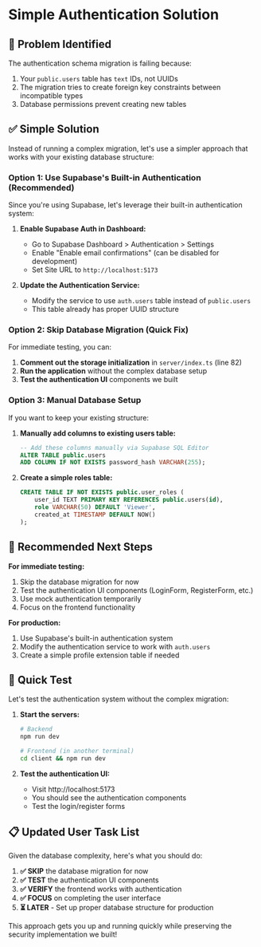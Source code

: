 # Simple Authentication Solution

## 🔧 Problem Identified
The authentication schema migration is failing because:
1. Your `public.users` table has `text` IDs, not UUIDs
2. The migration tries to create foreign key constraints between incompatible types
3. Database permissions prevent creating new tables

## ✅ Simple Solution

Instead of running a complex migration, let's use a simpler approach that works with your existing database structure:

### Option 1: Use Supabase's Built-in Authentication (Recommended)

Since you're using Supabase, let's leverage their built-in authentication system:

1. **Enable Supabase Auth in Dashboard:**
   - Go to Supabase Dashboard > Authentication > Settings
   - Enable "Enable email confirmations" (can be disabled for development)
   - Set Site URL to `http://localhost:5173`

2. **Update the Authentication Service:**
   - Modify the service to use `auth.users` table instead of `public.users`
   - This table already has proper UUID structure

### Option 2: Skip Database Migration (Quick Fix)

For immediate testing, you can:

1. **Comment out the storage initialization** in `server/index.ts` (line 82)
2. **Run the application** without the complex database setup
3. **Test the authentication UI** components we built

### Option 3: Manual Database Setup

If you want to keep your existing structure:

1. **Manually add columns to existing users table:**
   ```sql
   -- Add these columns manually via Supabase SQL Editor
   ALTER TABLE public.users 
   ADD COLUMN IF NOT EXISTS password_hash VARCHAR(255);
   ```

2. **Create a simple roles table:**
   ```sql
   CREATE TABLE IF NOT EXISTS public.user_roles (
       user_id TEXT PRIMARY KEY REFERENCES public.users(id),
       role VARCHAR(50) DEFAULT 'Viewer',
       created_at TIMESTAMP DEFAULT NOW()
   );
   ```

## 🎯 Recommended Next Steps

**For immediate testing:**
1. Skip the database migration for now
2. Test the authentication UI components (LoginForm, RegisterForm, etc.)
3. Use mock authentication temporarily
4. Focus on the frontend functionality

**For production:**
1. Use Supabase's built-in authentication system
2. Modify the authentication service to work with `auth.users`
3. Create a simple profile extension table if needed

## 🚀 Quick Test

Let's test the authentication system without the complex migration:

1. **Start the servers:**
   ```bash
   # Backend
   npm run dev

   # Frontend (in another terminal)
   cd client && npm run dev
   ```

2. **Test the authentication UI:**
   - Visit http://localhost:5173
   - You should see the authentication components
   - Test the login/register forms

## 📋 Updated User Task List

Given the database complexity, here's what you should do:

1. **✅ SKIP** the database migration for now
2. **✅ TEST** the authentication UI components
3. **✅ VERIFY** the frontend works with authentication
4. **✅ FOCUS** on completing the user interface
5. **⏳ LATER** - Set up proper database structure for production

This approach gets you up and running quickly while preserving the security implementation we built!